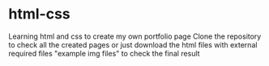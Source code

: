 # html-css
Learning html and css to create my own portfolio page
Clone the repository to check all the created pages or just download the html files with external required files "example img files" to check the final result
